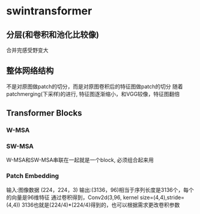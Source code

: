 # swintransformer

## 分层(和卷积和池化比较像)
合并完感受野变大

## 整体网络结构
不是对原图做patch的切分，而是对原图卷积后的特征图做patch的切分
随着patchmerging(下采样)的进行,  特征图逐渐缩小，和VGG较像，特征图翻倍

## Transformer Blocks
### W-MSA

### SW-MSA
W-MSA和SW-MSA串联在一起就是一个block, 必须组合起来用
### Patch Embedding
输入:图像数据 (224，224，3)
输出:(3136，96)相当于序列长度是3136个，每个的向量是96维特征
通过卷积得到，Conv2d(3,96, kernel size=(4,4),stride=(4,4))
3136也就是(224/4)*(224/4)得到的，也可以根据需求更改卷积参数




